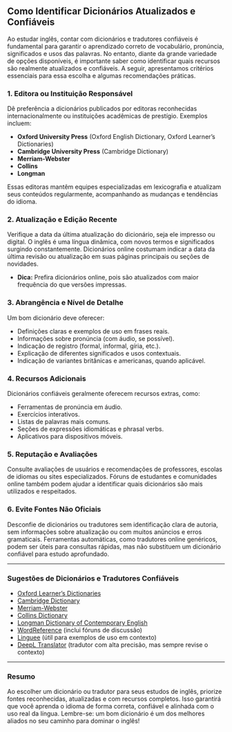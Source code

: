 
## Como Identificar Dicionários Atualizados e Confiáveis

Ao estudar inglês, contar com dicionários e tradutores confiáveis é fundamental para garantir o aprendizado correto de vocabulário, pronúncia, significados e usos das palavras. No entanto, diante da grande variedade de opções disponíveis, é importante saber como identificar quais recursos são realmente atualizados e confiáveis. A seguir, apresentamos critérios essenciais para essa escolha e algumas recomendações práticas.

### 1. **Editora ou Instituição Responsável**

Dê preferência a dicionários publicados por editoras reconhecidas internacionalmente ou instituições acadêmicas de prestígio. Exemplos incluem:

- **Oxford University Press** (Oxford English Dictionary, Oxford Learner’s Dictionaries)
- **Cambridge University Press** (Cambridge Dictionary)
- **Merriam-Webster**
- **Collins**
- **Longman**

Essas editoras mantêm equipes especializadas em lexicografia e atualizam seus conteúdos regularmente, acompanhando as mudanças e tendências do idioma.

### 2. **Atualização e Edição Recente**

Verifique a data da última atualização do dicionário, seja ele impresso ou digital. O inglês é uma língua dinâmica, com novos termos e significados surgindo constantemente. Dicionários online costumam indicar a data da última revisão ou atualização em suas páginas principais ou seções de novidades.

- **Dica:** Prefira dicionários online, pois são atualizados com maior frequência do que versões impressas.

### 3. **Abrangência e Nível de Detalhe**

Um bom dicionário deve oferecer:

- Definições claras e exemplos de uso em frases reais.
- Informações sobre pronúncia (com áudio, se possível).
- Indicação de registro (formal, informal, gíria, etc.).
- Explicação de diferentes significados e usos contextuais.
- Indicação de variantes britânicas e americanas, quando aplicável.

### 4. **Recursos Adicionais**

Dicionários confiáveis geralmente oferecem recursos extras, como:

- Ferramentas de pronúncia em áudio.
- Exercícios interativos.
- Listas de palavras mais comuns.
- Seções de expressões idiomáticas e phrasal verbs.
- Aplicativos para dispositivos móveis.

### 5. **Reputação e Avaliações**

Consulte avaliações de usuários e recomendações de professores, escolas de idiomas ou sites especializados. Fóruns de estudantes e comunidades online também podem ajudar a identificar quais dicionários são mais utilizados e respeitados.

### 6. **Evite Fontes Não Oficiais**

Desconfie de dicionários ou tradutores sem identificação clara de autoria, sem informações sobre atualização ou com muitos anúncios e erros gramaticais. Ferramentas automáticas, como tradutores online genéricos, podem ser úteis para consultas rápidas, mas não substituem um dicionário confiável para estudo aprofundado.

---

### **Sugestões de Dicionários e Tradutores Confiáveis**

- [Oxford Learner’s Dictionaries](https://www.oxfordlearnersdictionaries.com/)
- [Cambridge Dictionary](https://dictionary.cambridge.org/)
- [Merriam-Webster](https://www.merriam-webster.com/)
- [Collins Dictionary](https://www.collinsdictionary.com/)
- [Longman Dictionary of Contemporary English](https://www.ldoceonline.com/)
- [WordReference](https://www.wordreference.com/) (inclui fóruns de discussão)
- [Linguee](https://www.linguee.com/) (útil para exemplos de uso em contexto)
- [DeepL Translator](https://www.deepl.com/translator) (tradutor com alta precisão, mas sempre revise o contexto)

---

### **Resumo**

Ao escolher um dicionário ou tradutor para seus estudos de inglês, priorize fontes reconhecidas, atualizadas e com recursos completos. Isso garantirá que você aprenda o idioma de forma correta, confiável e alinhada com o uso real da língua. Lembre-se: um bom dicionário é um dos melhores aliados no seu caminho para dominar o inglês!
```
